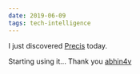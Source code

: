```yaml
---
date: 2019-06-09
tags: tech-intelligence
---
```


I just discovered [Precis](https://abhin4v.github.io/precis/) today.

Starting using it... Thank you [abhin4v](https://news.ycombinator.com/item?id=20133257)